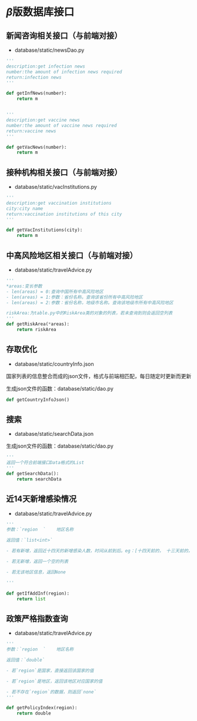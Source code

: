 # $\beta$版数据库接口

## 新闻咨询相关接口（与前端对接）

* database/static/newsDao.py

```python
'''
description:get infection news
number:the amount of infection news required
return:infection news
'''

def getInfNews(number):
    return m


'''
description:get vaccine news
number:the amount of vaccine news required
return:vaccine news
'''

def getVacNews(number):
    return m
```

## 接种机构相关接口（与前端对接）

* database/static/vacInstitutions.py

```python
'''
description:get vaccination institutions
city:city name
return:vaccination institutions of this city
'''

def getVacInstitutions(city):
    return m
```

## 中高风险地区相关接口（与前端对接）

* database/static/travelAdvice.py

```python
'''
*areas:变长参数
- len(areas) = 0:查询中国所有中高风险地区
- len(areas) = 1:参数：省份名称。查询该省份所有中高风险地区
- len(areas) = 2:参数：省份名称，地级市名称。查询该地级市所有中高风险地区

riskArea:为table.py中的RiskArea类的对象的列表，若未查询到则会返回空列表
'''
def getRiskArea(*areas):
    return riskArea
```

## 存取优化

* database/static/countryInfo.json

国家列表的信息整合而成的json文件，格式与前端相匹配，每日随定时更新而更新

生成json文件的函数：database/static/dao.py

```python
def getCountryInfoJson()
```

## 搜索

* database/static/searchData.json

生成json文件的函数：database/static/dao.py

```python
'''
返回一个符合前端接口Data格式的List
'''
def getSearchData():
	return searchData
```

## 近14天新增感染情况

* database/static/travelAdvice.py

```python
'''
参数：`region	`	 地区名称

返回值：`list<int>`

- 若有新增，返回近十四天的新增感染人数，时间从前到后。eg：[十四天前的， 十三天前的， ...]

- 若无新增，返回一个空的列表

- 若无该地区信息，返回None

'''

def getIfAddInf(region):
	return list
```

## 政策严格指数查询

* database/static/travelAdvice.py

```python
'''
参数：`region	`	 地区名称

返回值：`double`

- 若`region`是国家，直接返回该国家的值

- 若`region`是地区，返回该地区对应国家的值

- 若不存在`region`的数据，则返回`none`
'''

def getPolicyIndex(region):
    return double
```

